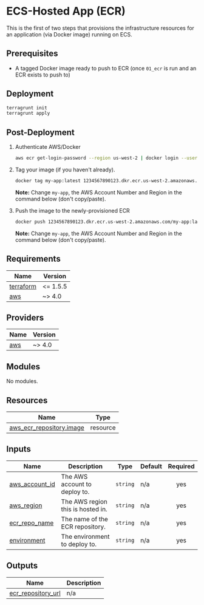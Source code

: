 # ECS-Hosted App (ECR)

This is the first of two steps that provisions the infrastructure resources for an application (via Docker image)
running on ECS.

## Prerequisites

*   A tagged Docker image ready to push to ECR (once `01_ecr` is run and an ECR exists to push to)

## Deployment

```bash
terragrunt init
terragrunt apply
```

## Post-Deployment

1.  Authenticate AWS/Docker

    ```bash
    aws ecr get-login-password --region us-west-2 | docker login --username AWS --password-stdin 388372205874.dkr.ecr.us-west-2.amazonaws.com
    ```

2.  Tag your image (if you haven't already).

    ```bash
    docker tag my-app:latest 1234567890123.dkr.ecr.us-west-2.amazonaws.com/my-app:latest
    ```

    **Note:** Change `my-app`, the AWS Account Number and Region in the command below (don't copy/paste).

3.  Push the image to the newly-provisioned ECR

    ```bash
    docker push 1234567890123.dkr.ecr.us-west-2.amazonaws.com/my-app:latest
    ```

    **Note:** Change `my-app`, the AWS Account Number and Region in the command below (don't copy/paste).

<!-- BEGIN_TF_DOCS -->
## Requirements

| Name | Version |
|------|---------|
| <a name="requirement_terraform"></a> [terraform](#requirement\_terraform) | <= 1.5.5 |
| <a name="requirement_aws"></a> [aws](#requirement\_aws) | ~> 4.0 |

## Providers

| Name | Version |
|------|---------|
| <a name="provider_aws"></a> [aws](#provider\_aws) | ~> 4.0 |

## Modules

No modules.

## Resources

| Name | Type |
|------|------|
| [aws_ecr_repository.image](https://registry.terraform.io/providers/hashicorp/aws/latest/docs/resources/ecr_repository) | resource |

## Inputs

| Name | Description | Type | Default | Required |
|------|-------------|------|---------|:--------:|
| <a name="input_aws_account_id"></a> [aws\_account\_id](#input\_aws\_account\_id) | The AWS account to deploy to. | `string` | n/a | yes |
| <a name="input_aws_region"></a> [aws\_region](#input\_aws\_region) | The AWS region this is hosted in. | `string` | n/a | yes |
| <a name="input_ecr_repo_name"></a> [ecr\_repo\_name](#input\_ecr\_repo\_name) | The name of the ECR repository. | `string` | n/a | yes |
| <a name="input_environment"></a> [environment](#input\_environment) | The environment to deploy to. | `string` | n/a | yes |

## Outputs

| Name | Description |
|------|-------------|
| <a name="output_ecr_repository_url"></a> [ecr\_repository\_url](#output\_ecr\_repository\_url) | n/a |
<!-- END_TF_DOCS -->
